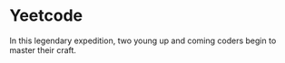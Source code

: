 # Yeetcode
In this legendary expedition, two young up and coming coders begin to master their craft. 
